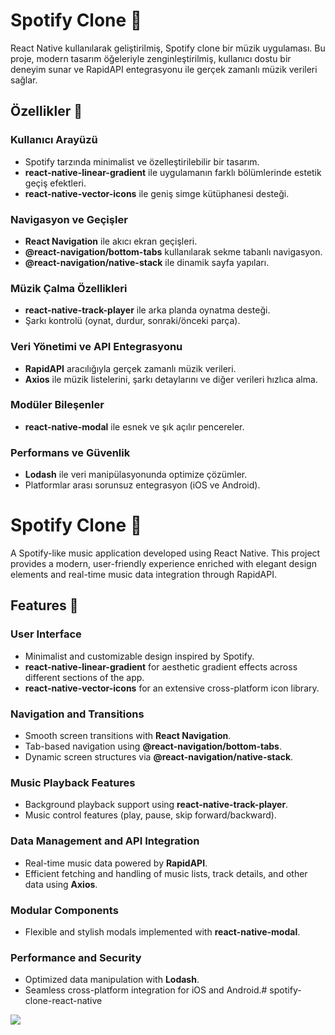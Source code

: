# Spotify Clone 🎵

React Native kullanılarak geliştirilmiş, Spotify clone bir müzik uygulaması. Bu proje, modern tasarım öğeleriyle zenginleştirilmiş, kullanıcı dostu bir deneyim sunar ve RapidAPI entegrasyonu ile gerçek zamanlı müzik verileri sağlar.

## Özellikler 🚀

### Kullanıcı Arayüzü
- Spotify tarzında minimalist ve özelleştirilebilir bir tasarım.
- **react-native-linear-gradient** ile uygulamanın farklı bölümlerinde estetik geçiş efektleri.
- **react-native-vector-icons** ile geniş simge kütüphanesi desteği.

### Navigasyon ve Geçişler
- **React Navigation** ile akıcı ekran geçişleri.
- **@react-navigation/bottom-tabs** kullanılarak sekme tabanlı navigasyon.
- **@react-navigation/native-stack** ile dinamik sayfa yapıları.

### Müzik Çalma Özellikleri
- **react-native-track-player** ile arka planda oynatma desteği.
- Şarkı kontrolü (oynat, durdur, sonraki/önceki parça).

### Veri Yönetimi ve API Entegrasyonu
- **RapidAPI** aracılığıyla gerçek zamanlı müzik verileri.
- **Axios** ile müzik listelerini, şarkı detaylarını ve diğer verileri hızlıca alma.

### Modüler Bileşenler
- **react-native-modal** ile esnek ve şık açılır pencereler.

### Performans ve Güvenlik
- **Lodash** ile veri manipülasyonunda optimize çözümler.
- Platformlar arası sorunsuz entegrasyon (iOS ve Android).


# Spotify Clone 🎵

A Spotify-like music application developed using React Native. This project provides a modern, user-friendly experience enriched with elegant design elements and real-time music data integration through RapidAPI.

## Features 🚀

### User Interface
- Minimalist and customizable design inspired by Spotify.
- **react-native-linear-gradient** for aesthetic gradient effects across different sections of the app.
- **react-native-vector-icons** for an extensive cross-platform icon library.

### Navigation and Transitions
- Smooth screen transitions with **React Navigation**.
- Tab-based navigation using **@react-navigation/bottom-tabs**.
- Dynamic screen structures via **@react-navigation/native-stack**.

### Music Playback Features
- Background playback support using **react-native-track-player**.
- Music control features (play, pause, skip forward/backward).

### Data Management and API Integration
- Real-time music data powered by **RapidAPI**.
- Efficient fetching and handling of music lists, track details, and other data using **Axios**.

### Modular Components
- Flexible and stylish modals implemented with **react-native-modal**.

### Performance and Security
- Optimized data manipulation with **Lodash**.
- Seamless cross-platform integration for iOS and Android.# spotify-clone-react-native


![](https://github.com/Rasime-Dumlupunar/spotify-clone-react-native/blob/main/spotify%20clone.gif)
